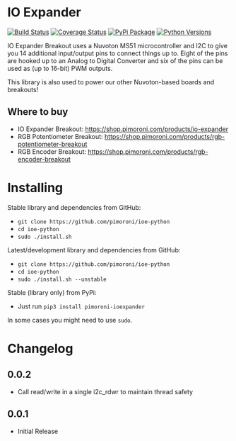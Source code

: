 # IO Expander

[![Build Status](https://travis-ci.com/pimoroni/ioe-python.svg?branch=master)](https://travis-ci.com/pimoroni/ioe-python)
[![Coverage Status](https://coveralls.io/repos/github/pimoroni/ioe-python/badge.svg?branch=master)](https://coveralls.io/github/pimoroni/ioe-python?branch=master)
[![PyPi Package](https://img.shields.io/pypi/v/pimoroni-ioexpander.svg)](https://pypi.python.org/pypi/pimoroni-ioexpander)
[![Python Versions](https://img.shields.io/pypi/pyversions/pimoroni-ioexpander.svg)](https://pypi.python.org/pypi/pimoroni-ioexpander)

IO Expander Breakout uses a Nuvoton MS51 microcontroller and I2C to give you 14 additional input/output pins to connect things up to. Eight of the pins are hooked up to an Analog to Digital Converter and six of the pins can be used as (up to 16-bit) PWM outputs.

This library is also used to power our other Nuvoton-based boards and breakouts!

## Where to buy

* IO Expander Breakout: https://shop.pimoroni.com/products/io-expander
* RGB Potentiometer Breakout: https://shop.pimoroni.com/products/rgb-potentiometer-breakout
* RGB Encoder Breakout: https://shop.pimoroni.com/products/rgb-encoder-breakout

# Installing

Stable library and dependencies from GitHub:

* `git clone https://github.com/pimoroni/ioe-python`
* `cd ioe-python`
* `sudo ./install.sh`

Latest/development library and dependencies from GitHub:

* `git clone https://github.com/pimoroni/ioe-python`
* `cd ioe-python`
* `sudo ./install.sh --unstable`

Stable (library only) from PyPi:

* Just run `pip3 install pimoroni-ioexpander`

In some cases you might need to use `sudo`.


# Changelog

0.0.2
-----

* Call read/write in a single i2c_rdwr to maintain thread safety

0.0.1
-----

* Initial Release
